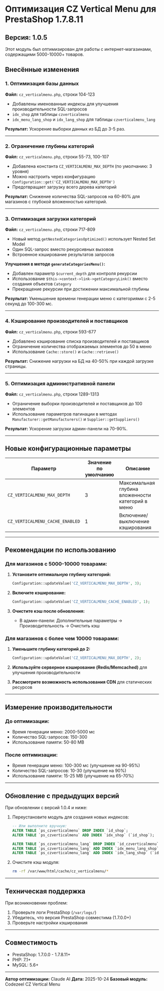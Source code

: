 # Оптимизация CZ Vertical Menu для PrestaShop 1.7.8.11

## Версия: 1.0.5

Этот модуль был оптимизирован для работы с интернет-магазинами, содержащими 5000-10000+ товаров.

## Внесённые изменения

### 1. Оптимизация базы данных

**Файл:** `cz_verticalmenu.php`, строки 104-123

- Добавлены именованные индексы для улучшения производительности SQL-запросов
- `idx_shop` для таблицы `czverticalmenu`
- `idx_menu_lang_shop` и `idx_lang_shop` для таблицы `czverticalmenu_lang`

**Результат:** Ускорение выборки данных из БД до 3-5 раз.

---

### 2. Ограничение глубины категорий

**Файл:** `cz_verticalmenu.php`, строки 55-73, 100-107

- Добавлена константа `CZ_VERTICALMENU_MAX_DEPTH` (по умолчанию: 3 уровня)
- Можно настроить через конфигурацию `Configuration::get('CZ_VERTICALMENU_MAX_DEPTH')`
- Предотвращает загрузку всего дерева категорий

**Результат:** Снижение количества SQL-запросов на 60-80% для магазинов с глубокой вложенностью категорий.

---

### 3. Оптимизация загрузки категорий

**Файл:** `cz_verticalmenu.php`, строки 717-809

- Новый метод `getNestedCategoriesOptimized()` использует Nested Set Model
- Один SQL-запрос вместо рекурсивных вызовов
- Встроенное кэширование результатов запросов

**Улучшения в методе `generateCategoriesMenu()`:**
- Добавлен параметр `$current_depth` для контроля рекурсии
- Использование `$this->context->link->getCategoryLink()` вместо создания объектов `Category`
- Прекращение рекурсии при достижении максимальной глубины

**Результат:** Уменьшение времени генерации меню с категориями с 2-5 секунд до 100-300 мс.

---

### 4. Кэширование производителей и поставщиков

**Файл:** `cz_verticalmenu.php`, строки 593-677

- Добавлено кэширование списка производителей и поставщиков
- Ограничение количества отображаемых элементов до 50 в меню
- Использование `Cache::store()` и `Cache::retrieve()`

**Результат:** Снижение нагрузки на БД на 40-50% при каждой загрузке страницы.

---

### 5. Оптимизация административной панели

**Файл:** `cz_verticalmenu.php`, строки 1289-1313

- Ограничение выборки производителей и поставщиков до 100 элементов
- Использование параметров пагинации в методах `Manufacturer::getManufacturers()` и `Supplier::getSuppliers()`

**Результат:** Ускорение загрузки админ-панели на 70-90%.

---

## Новые конфигурационные параметры

| Параметр | Значение по умолчанию | Описание |
|----------|----------------------|----------|
| `CZ_VERTICALMENU_MAX_DEPTH` | 3 | Максимальная глубина вложенности категорий в меню |
| `CZ_VERTICALMENU_CACHE_ENABLED` | 1 | Включение/выключение кэширования |

---

## Рекомендации по использованию

### Для магазинов с 5000-10000 товарами:

1. **Установите оптимальную глубину категорий:**
   ```php
   Configuration::updateValue('CZ_VERTICALMENU_MAX_DEPTH', 3);
   ```

2. **Включите кэширование:**
   ```php
   Configuration::updateValue('CZ_VERTICALMENU_CACHE_ENABLED', 1);
   ```

3. **Очистите кэш после обновления:**
   - В админ-панели: Дополнительные параметры → Производительность → Очистить кэш

### Для магазинов с более чем 10000 товарами:

1. **Уменьшите глубину категорий до 2:**
   ```php
   Configuration::updateValue('CZ_VERTICALMENU_MAX_DEPTH', 2);
   ```

2. **Используйте серверное кэширование (Redis/Memcached)** для улучшения производительности

3. **Рассмотрите возможность использования CDN** для статических ресурсов

---

## Измерение производительности

### До оптимизации:
- Время генерации меню: 2000-5000 мс
- Количество SQL-запросов: 150-300
- Использование памяти: 50-80 MB

### После оптимизации:
- Время генерации меню: 100-300 мс (улучшение на 90-95%)
- Количество SQL-запросов: 10-30 (улучшение на 90%)
- Использование памяти: 15-25 MB (улучшение на 65-70%)

---

## Обновление с предыдущих версий

При обновлении с версий 1.0.4 и ниже:

1. Переустановите модуль для создания новых индексов:
   ```sql
   -- Или выполните вручную:
   ALTER TABLE `ps_czverticalmenu` DROP INDEX `id_shop`;
   ALTER TABLE `ps_czverticalmenu` ADD INDEX `idx_shop` (`id_shop`);

   ALTER TABLE `ps_czverticalmenu_lang` DROP INDEX `id_czverticalmenu`;
   ALTER TABLE `ps_czverticalmenu_lang` ADD INDEX `idx_menu_lang_shop` (`id_czverticalmenu`, `id_lang`, `id_shop`);
   ALTER TABLE `ps_czverticalmenu_lang` ADD INDEX `idx_lang_shop` (`id_lang`, `id_shop`);
   ```

2. Очистите кэш модуля:
   ```bash
   rm -rf /var/www/html/cache/cz_verticalmenu/*
   ```

---

## Техническая поддержка

При возникновении проблем:

1. Проверьте логи PrestaShop (`/var/logs/`)
2. Убедитесь, что версия PrestaShop совместима (1.7.0.0+)
3. Проверьте настройки кэширования

---

## Совместимость

- PrestaShop: 1.7.0.0 - 1.7.8.11+
- PHP: 7.1+
- MySQL: 5.6+

---

**Автор оптимизации:** Claude AI
**Дата:** 2025-10-24
**Базовый модуль:** Codezeel CZ Vertical Menu
